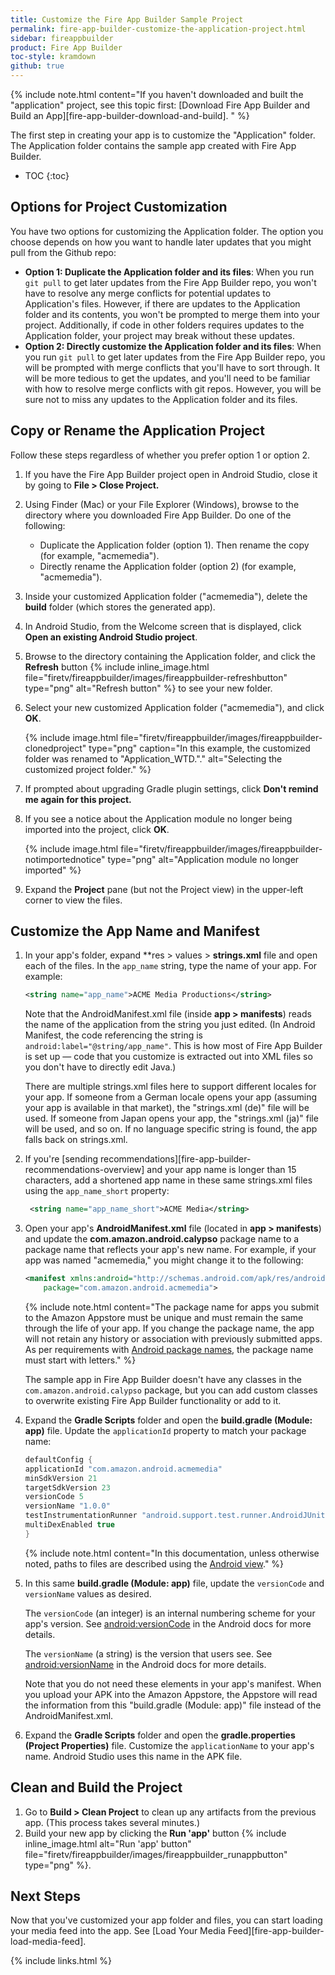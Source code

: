 ```yaml
---
title: Customize the Fire App Builder Sample Project
permalink: fire-app-builder-customize-the-application-project.html
sidebar: fireappbuilder
product: Fire App Builder
toc-style: kramdown
github: true
---
```


{% include note.html content="If you haven't downloaded and built the \"application\" project, see this topic first: [Download Fire App Builder and Build an App][fire-app-builder-download-and-build]. " %}

The first step in creating your app is to customize the "Application" folder. The Application folder contains the sample app created with Fire App Builder.

* TOC
{:toc}

## Options for Project Customization

You have two options for customizing the Application folder. The option you choose depends on how you want to handle later updates that you might pull from the Github repo:

*  **Option 1: Duplicate the Application folder and its files**: When you run `git pull` to get later updates from the Fire App Builder repo, you won't have to resolve any merge conflicts for potential updates to Application's files. However, if there are updates to the Application folder and its contents, you won't be prompted to merge them into your project. Additionally, if code in other folders requires updates to the Application folder, your project may break without these updates.
*  **Option 2: Directly customize the Application folder and its files**: When you run `git pull` to get later updates from the Fire App Builder repo, you will be prompted with merge conflicts that you'll have to sort through. It will be more tedious to get the updates, and you'll need to be familiar with how to resolve merge conflicts with git repos. However, you will be sure not to miss any updates to the Application folder and its files.

## Copy or Rename the Application Project

Follow these steps regardless of whether you prefer option 1 or option 2.

1.  If you have the Fire App Builder project open in Android Studio, close it by going to **File > Close Project.**
2.  Using Finder (Mac) or your File Explorer (Windows), browse to the directory where you downloaded Fire App Builder. Do one of the following:
     * Duplicate the Application folder (option 1). Then rename the copy (for example, "acmemedia").
     * Directly rename the Application folder (option 2) (for example, "acmemedia").
4.  Inside your customized Application folder ("acmemedia"), delete the **build** folder (which stores the generated app).
5.  In Android Studio, from the Welcome screen that is displayed, click **Open an existing Android Studio project**.
6.  Browse to the directory containing the Application folder, and click the **Refresh** button {% include inline_image.html file="firetv/fireappbuilder/images/fireappbuilder-refreshbutton" type="png" alt="Refresh button" %} to see your new folder.
7.  Select your new customized Application folder ("acmemedia"), and click **OK**.

    {% include image.html file="firetv/fireappbuilder/images/fireappbuilder-clonedproject" type="png" caption="In this example, the customized folder was renamed to \"Application_WTD.\"." alt="Selecting the customized project folder." %}

8.  If prompted about upgrading Gradle plugin settings, click **Don't remind me again for this project.**
9.  If you see a notice about the Application module no longer being imported into the project, click **OK**.

    {% include image.html file="firetv/fireappbuilder/images/fireappbuilder-notimportednotice" type="png" alt="Application module no longer imported" %}

10.  Expand the **Project** pane (but not the Project view) in the upper-left corner to view the files.

## Customize the App Name and Manifest

1.  In your app's folder, expand **res > values > **strings.xml** file and open each of the files. In the `app_name` string, type the name of your app. For example:

    ```xml
    <string name="app_name">ACME Media Productions</string>
    ```

    Note that the AndroidManifest.xml file (inside **app > manifests**) reads the name of the application from the string you just edited. (In Android Manifest, the code referencing the string is `android:label="@string/app_name"`. This is how most of Fire App Builder is set up &mdash; code that you customize is extracted out into XML files so you don't have to directly edit Java.)

    There are multiple strings.xml files here to support different locales for your app. If someone from a German locale opens your app (assuming your app is available in that market), the "strings.xml (de)" file will be used. If someone from Japan opens your app, the "strings.xml (ja)" file will be used, and so on. If no language specific string is found, the app falls back on strings.xml.

2.  If you're [sending recommendations][fire-app-builder-recommendations-overview] and your app name is longer than 15 characters, add a shortened app name in these same strings.xml files using the `app_name_short` property:

    ```xml
     <string name="app_name_short">ACME Media</string>
    ```

3.  Open your app's **AndroidManifest.xml** file (located in **app > manifests**) and update the **com.amazon.android.calypso** package name to a package name that reflects your app's new name. For example, if your app was named "acmemedia," you might change it to the following:

    ```xml
    <manifest xmlns:android="http://schemas.android.com/apk/res/android"
        package="com.amazon.android.acmemedia">
    ```

    {% include note.html content="The package name for apps you submit to the Amazon Appstore must be unique and must remain the same through the life of your app. If you change the package name, the app will not retain any history or association with previously submitted apps. As per requirements with [Android package names](https://developer.android.com/guide/topics/manifest/manifest-element.html), the package name must start with letters." %}

    The sample app in Fire App Builder doesn't have any classes in the `com.amazon.android.calypso` package, but you can add custom classes to overwrite existing Fire App Builder functionality or add to it.

4.  Expand the **Gradle Scripts** folder and open the **build.gradle (Module: app)** file. Update the `applicationId` property to match your package name:

    ```java
    defaultConfig {
    applicationId "com.amazon.android.acmemedia"
    minSdkVersion 21
    targetSdkVersion 23
    versionCode 5
    versionName "1.0.0"
    testInstrumentationRunner "android.support.test.runner.AndroidJUnitRunner"
    multiDexEnabled true
    }
    ```

    {% include note.html content="In this documentation, unless otherwise noted, paths to files are described using the [Android view](https://developer.android.com/studio/projects/index.html#ProjectFiles)." %}

5.  In this same **build.gradle (Module: app)** file, update the `versionCode` and `versionName` values as desired.

    The `versionCode` (an integer) is an internal numbering scheme for your app's version. See [android:versionCode](https://developer.android.com/guide/topics/manifest/manifest-element.html#vcode) in the Android docs for more details.

    The `versionName` (a string) is the version that users see. See [android:versionName](https://developer.android.com/guide/topics/manifest/manifest-element.html#vname) in the Android docs for more details.

    Note that you do not need these elements in your app's manifest. When you upload your APK into the Amazon Appstore, the Appstore will read the information from this "build.gradle (Module: app)" file instead of the AndroidManifest.xml.

5.  Expand the **Gradle Scripts** folder and open the **gradle.properties (Project Properties)** file. Customize the `applicationName` to your app's name. Android Studio uses this name in the APK file.

## Clean and Build the Project

1. Go to **Build > Clean Project** to clean up any artifacts from the previous app. (This process takes several minutes.)
2. Build your new app by clicking the **Run 'app'** button {% include inline_image.html alt="Run 'app' button" file="firetv/fireappbuilder/images/fireappbuilder_runappbutton" type="png" %}.

## Next Steps

Now that you've customized your app folder and files, you can start loading your media feed into the app. See [Load Your Media Feed][fire-app-builder-load-media-feed].

{% include links.html %}
